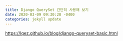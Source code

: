 ```yaml
---
title: Django QuerySet 간단히 사용해 보기
date: 2020-03-09 09:30:28 -0400
categories: jekyll update
---
```


https://lqez.github.io/blog/django-queryset-basic.html

